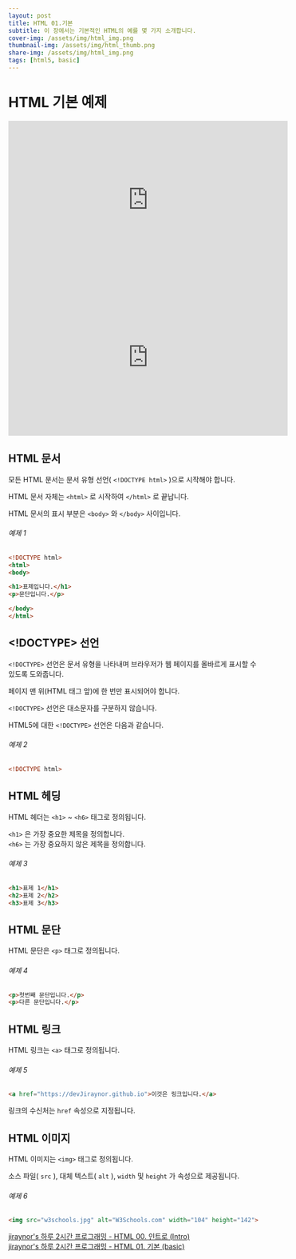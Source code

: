 ```yaml
---
layout: post
title: HTML 01.기본
subtitle: 이 장에서는 기본적인 HTML의 예를 몇 가지 소개합니다.
cover-img: /assets/img/html_img.png
thumbnail-img: /assets/img/html_thumb.png
share-img: /assets/img/html_img.png
tags: [html5, basic]
---
```


# HTML 기본 예제   

<iframe width="560" height="315" src="https://www.youtube.com/embed/GYjz6GM1UVA" title="YouTube video player" frameborder="0" allow="accelerometer; autoplay; clipboard-write; encrypted-media; gyroscope; picture-in-picture" allowfullscreen></iframe>
<br>
<iframe width="560" height="315" src="https://www.youtube.com/embed/3L22hT8HVFI" title="YouTube video player" frameborder="0" allow="accelerometer; autoplay; clipboard-write; encrypted-media; gyroscope; picture-in-picture" allowfullscreen></iframe>
   
## HTML 문서   
   
모든 HTML 문서는 문서 유형 선언( ```<!DOCTYPE html>``` )으로 시작해야 합니다.    
    
HTML 문서 자체는 ```<html>``` 로 시작하여 ```</html>``` 로 끝납니다.

HTML 문서의 표시 부분은 ```<body>``` 와 ```</body>``` 사이입니다.
   
###### 예제 1   
```html
<!DOCTYPE html>
<html>
<body>

<h1>표제입니다.</h1>
<p>문단입니다.</p>

</body>
</html>
```
   
## <!DOCTYPE> 선언   
   
```<!DOCTYPE>``` 선언은 문서 유형을 나타내며 브라우저가 웹 페이지를 올바르게 표시할 수 있도록 도와줍니다.   
   
페이지 맨 위(HTML 태그 앞)에 한 번만 표시되어야 합니다.   
   
```<!DOCTYPE>``` 선언은 대소문자를 구분하지 않습니다.   
   
HTML5에 대한 ```<!DOCTYPE>``` 선언은 다음과 같습니다.   
   
###### 예제 2   
```html
<!DOCTYPE html>
```   
   
## HTML 헤딩   
   
HTML 헤더는 ```<h1>``` ~ ```<h6>``` 태그로 정의됩니다.   
   
```<h1>``` 은 가장 중요한 제목을 정의합니다.   
```<h6>``` 는 가장 중요하지 않은 제목을 정의합니다.   
   
###### 예제 3   
```html
<h1>표제 1</h1>
<h2>표제 2</h2>
<h3>표제 3</h3>
```   
   
## HTML 문단   
   
HTML 문단은 ```<p>``` 태그로 정의됩니다.
   
###### 예제 4    
```html
<p>첫번째 문단입니다.</p>
<p>다른 문단입니다.</p>
```   
   
## HTML 링크   
   
HTML 링크는 ```<a>``` 태그로 정의됩니다.   
   
###### 예제 5
```html
<a href="https://devJiraynor.github.io">이것은 링크입니다.</a>
```   
   
링크의 수신처는 ```href``` 속성으로 지정됩니다.   
   
## HTML 이미지   
   
HTML 이미지는 ```<img>``` 태그로 정의됩니다.

소스 파일( ```src``` ), 대체 텍스트( ```alt``` ), ```width``` 및 ```height``` 가 속성으로 제공됩니다.   
   
###### 예제 6   
```html
<img src="w3schools.jpg" alt="W3Schools.com" width="104" height="142">
```   

<a href="https://youtu.be/GYjz6GM1UVA" target="_blank">jiraynor's 하루 2시간 프로그래밍 - HTML 00. 인트로 (Intro)</a><br>
<a href="https://youtu.be/3L22hT8HVFI" target="_blank">jiraynor's 하루 2시간 프로그래밍 - HTML 01. 기본 (basic)</a>
